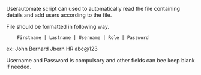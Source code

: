 Userautomate script can used to automatically read the file containing details and add users according to the file.

File should be formatted in following way.

        Firstname | Lastname | Username | Role | Password
ex:       John       Bernard    Jbern      HR     abc@123


Username and Password is compulsory and other fields can bee keep blank if needed.
